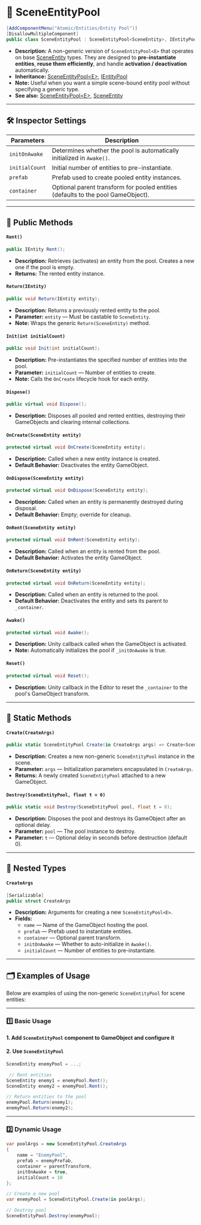 # 🧩 SceneEntityPool

```csharp
[AddComponentMenu("Atomic/Entities/Entity Pool")]
[DisallowMultipleComponent]
public class SceneEntityPool : SceneEntityPool<SceneEntity>, IEntityPool
```

- **Description:** A non-generic version of `SceneEntityPool<E>` that operates on
  base [SceneEntity](../Entities/SceneEntity.md) types. They are designed to **pre-instantiate entities**, **reuse them
  efficiently**, and handle **activation / deactivation**
  automatically.
- **Inheritance:** [SceneEntityPool\<E>](SceneEntityPool%601.md), [IEntityPool](IEntityPool.md)
- **Note:** Useful when you want a simple scene-bound entity pool without specifying a generic type.
- **See also:** [SceneEntityPool\<E>](SceneEntityPool%601.md), [SceneEntity](../Entities/SceneEntity.md)

---

## 🛠 Inspector Settings

| Parameters     | Description                                                                      |
|----------------|----------------------------------------------------------------------------------|
| `initOnAwake`  | Determines whether the pool is automatically initialized in `Awake()`.           |
| `initialCount` | Initial number of entities to pre-instantiate.                                   |
| `prefab`       | Prefab used to create pooled entity instances.                                   |
| `container`    | Optional parent transform for pooled entities (defaults to the pool GameObject). |

---

## 🏹 Public Methods

#### `Rent()`

```csharp
public IEntity Rent();
```

- **Description:** Retrieves (activates) an entity from the pool. Creates a new one if the pool is empty.
- **Returns:** The rented entity instance.

#### `Return(IEntity)`

```csharp
public void Return(IEntity entity);
```

- **Description:** Returns a previously rented entity to the pool.
- **Parameter:** `entity` — Must be castable to `SceneEntity`.
- **Note:** Wraps the generic `Return(SceneEntity)` method.

#### `Init(int initialCount)`

```csharp
public void Init(int initialCount);
```

- **Description:** Pre-instantiates the specified number of entities into the pool.
- **Parameter:** `initialCount` — Number of entities to create.
- **Note:** Calls the `OnCreate` lifecycle hook for each entity.

#### `Dispose()`

```csharp
public virtual void Dispose();
```

- **Description:** Disposes all pooled and rented entities, destroying their GameObjects and clearing internal
  collections.

#### `OnCreate(SceneEntity entity)`

```csharp
protected virtual void OnCreate(SceneEntity entity);
```

- **Description:** Called when a new entity instance is created.
- **Default Behavior:** Deactivates the entity GameObject.

#### `OnDispose(SceneEntity entity)`

```csharp
protected virtual void OnDispose(SceneEntity entity);
```

- **Description:** Called when an entity is permanently destroyed during disposal.
- **Default Behavior:** Empty; override for cleanup.

#### `OnRent(SceneEntity entity)`

```csharp
protected virtual void OnRent(SceneEntity entity);
```

- **Description:** Called when an entity is rented from the pool.
- **Default Behavior:** Activates the entity GameObject.

#### `OnReturn(SceneEntity entity)`

```csharp
protected virtual void OnReturn(SceneEntity entity);
```

- **Description:** Called when an entity is returned to the pool.
- **Default Behavior:** Deactivates the entity and sets its parent to `_container`.

#### `Awake()`

```csharp
protected virtual void Awake();
```

- **Description:** Unity callback called when the GameObject is activated.
- **Note:** Automatically initializes the pool if `_initOnAwake` is true.

#### `Reset()`

```csharp
protected virtual void Reset();
```

- **Description:** Unity callback in the Editor to reset the `_container` to the pool's GameObject transform.

---

## 🏹 Static Methods

#### `Create(CreateArgs)`

```csharp
public static SceneEntityPool Create(in CreateArgs args) => Create<SceneEntityPool>(in args);
```

- **Description:** Creates a new non-generic `SceneEntityPool` instance in the scene.
- **Parameter:** `args` — Initialization parameters encapsulated in `CreateArgs`.
- **Returns:** A newly created `SceneEntityPool` attached to a new GameObject.

#### `Destroy(SceneEntityPool, float t = 0)`

```csharp
public static void Destroy(SceneEntityPool pool, float t = 0);
```

- **Description:** Disposes the pool and destroys its GameObject after an optional delay.
- **Parameter:** `pool` — The pool instance to destroy.
- **Parameter:** `t` — Optional delay in seconds before destruction (default 0).

---

## 🧩 Nested Types

#### `CreateArgs`

```csharp
[Serializable]
public struct CreateArgs
```

- **Description:** Arguments for creating a new `SceneEntityPool<E>`.
- **Fields:**
  - `name` — Name of the GameObject hosting the pool.
  - `prefab` — Prefab used to instantiate entities.
  - `container` — Optional parent transform.
  - `initOnAwake` — Whether to auto-initialize in `Awake()`.
  - `initialCount` — Number of entities to pre-instantiate.

---

## 🗂 Examples of Usage

Below are examples of using the non-generic `SceneEntityPool` for scene entities:

---

### 1️⃣ Basic Usage

#### 1. Add `SceneEntityPool` component to GameObject and configure it

#### 2. Use `SceneEntityPool`

```csharp
SceneEntity enemyPool = ...;

 // Rent entities
SceneEntity enemy1 = enemyPool.Rent();
SceneEntity enemy2 = enemyPool.Rent();

// Return entities to the pool
enemyPool.Return(enemy1);
enemyPool.Return(enemy2);
```

---

### 2️⃣ Dynamic Usage

```csharp
var poolArgs = new SceneEntityPool.CreateArgs
{
    name = "EnemyPool",
    prefab = enemyPrefab,
    container = parentTransform,
    initOnAwake = true,
    initialCount = 10
};

// Create a new pool
var enemyPool = SceneEntityPool.Create(in poolArgs);

// Destroy pool
SceneEntityPool.Destroy(enemyPool);
```